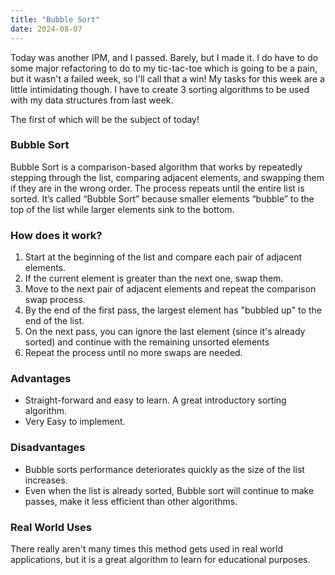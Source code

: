 ```yaml
---
title: "Bubble Sort"
date: 2024-08-07
---
```


Today was another IPM, and I passed. Barely, but I made it. I do have to do some major refactoring to do to my
tic-tac-toe which is going to be a pain, but it wasn't a failed week, so I'll call that a win! My tasks for this week are
a little intimidating though. I have to create 3 sorting algorithms to be used with my data structures from last week.

The first of which will be the subject of today!

### Bubble Sort

Bubble Sort is a comparison-based algorithm that works by repeatedly stepping through the list, comparing adjacent 
elements, and swapping them if they are in the wrong order. The process repeats until the entire list is sorted. 
It’s called “Bubble Sort” because smaller elements “bubble” to the top of the list while larger elements sink to the 
bottom.

### How does it work?

1. Start at the beginning of the list and compare each pair of adjacent elements.
2. If the current element is greater than the next one, swap them.
3. Move to the next pair of adjacent elements and repeat the comparison swap process.
4. By the end of the first pass, the largest element has "bubbled up" to the end of the list.
5. On the next pass, you can ignore the last element (since it's already sorted) and continue with the remaining
unsorted elements
6. Repeat the process until no more swaps are needed.

### Advantages
- Straight-forward and easy to learn. A great introductory sorting algorithm.
- Very Easy to implement.

### Disadvantages
- Bubble sorts performance deteriorates quickly as the size of the list increases.
- Even when the list is already sorted, Bubble sort will continue to make passes, make it less efficient than other
algorithms.


### Real World Uses
There really aren't many times this method gets used in real world applications, but it is a great algorithm to learn
for educational purposes.